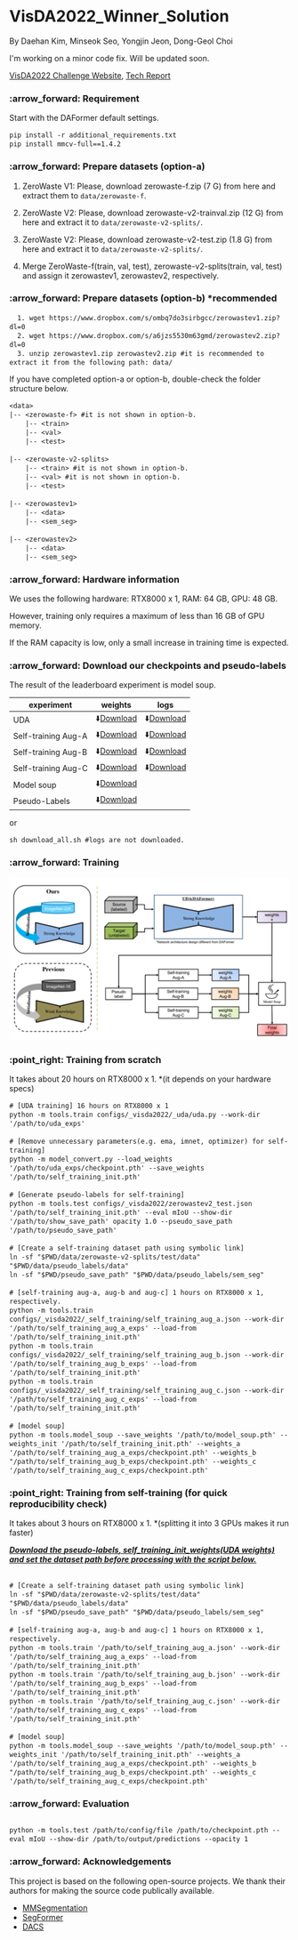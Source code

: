 
# VisDA2022_Winner_Solution

By Daehan Kim, Minseok Seo, Yongjin Jeon, Dong-Geol Choi

I'm working on a minor code fix. Will be updated soon.

[VisDA2022 Challenge Website](https://ai.bu.edu/visda-2022/), [Tech Report](https://arxiv.org/abs/2211.14596)

<h3>:arrow_forward: Requirement</h3>

  Start with the DAFormer default settings.

  ```shell
  pip install -r additional_requirements.txt
  pip install mmcv-full==1.4.2
  ```
  
<h3>:arrow_forward: Prepare datasets (option-a)</h3>

  1. ZeroWaste V1: Please, download zerowaste-f.zip (7 G) from here and extract them to <code>data/zerowaste-f</code>.

  2. ZeroWaste V2: Please, download zerowaste-v2-trainval.zip (12 G) from here and extract it to <code>data/zerowaste-v2-splits/</code>.

  3. ZeroWaste V2: Please, download zerowaste-v2-test.zip (1.8 G) from here and extract it to <code>data/zerowaste-v2-splits/</code>.

  4. Merge ZeroWaste-f(train, val, test), zerowaste-v2-splits(train, val, test) and assign it zerowastev1, zerowastev2, respectively.
  
  
<h3>:arrow_forward: Prepare datasets (option-b) *recommended</h3>
  
  ```shell
    1. wget https://www.dropbox.com/s/ombq7do3sirbgcc/zerowastev1.zip?dl=0
    2. wget https://www.dropbox.com/s/a6jzs5530m63gmd/zerowastev2.zip?dl=0
    3. unzip zerowastev1.zip zerowastev2.zip #it is recommended to extract it from the following path: data/
  ```
  
If you have completed option-a or option-b, double-check the folder structure below.
  
```shell
<data>
|-- <zerowaste-f> #it is not shown in option-b.
    |-- <train>
    |-- <val>
    |-- <test>
    
|-- <zerowaste-v2-splits>
    |-- <train> #it is not shown in option-b.
    |-- <val> #it is not shown in option-b.
    |-- <test>
    
|-- <zerowastev1>
    |-- <data>
    |-- <sem_seg>
  
|-- <zerowastev2>
    |-- <data>
    |-- <sem_seg>

```
  
<h3> :arrow_forward: Hardware information </h3>

We uses the following hardware: RTX8000 x 1, RAM: 64 GB, GPU: 48 GB.

However, training only requires a maximum of less than 16 GB of GPU memory.

If the RAM capacity is low, only a small increase in training time is expected.

<h3> :arrow_forward: Download our checkpoints and pseudo-labels</h3>

The result of the leaderboard experiment is model soup.

|experiment|weights|logs|
|------|---|---|
|UDA|:arrow_down:<a href="https://www.dropbox.com/s/o9ahjk84jvit6lo/self_training_init.pth?dl=0" target="_blank">Download</a>|:arrow_down:<a href="https://www.dropbox.com/s/9h35xrg0gg8h3vu/20221001_183605.log.json?dl=0" target="_blank">Download</a>|
|Self-training Aug-A|:arrow_down:<a href="https://www.dropbox.com/s/ggssct6uupfmrxw/Aug_A.pth?dl=0" target="_blank">Download</a>|:arrow_down:<a href="https://www.dropbox.com/s/cnmnvgl4xphyktt/20221005_065551.log.json?dl=0" target="_blank">Download</a>|
|Self-training Aug-B|:arrow_down:<a href="https://www.dropbox.com/s/vtlggg222cwro1d/Aug_B.pth?dl=0" target="_blank">Download</a>|:arrow_down:<a href="https://www.dropbox.com/s/i7eejyyf0bksixs/20221005_065600.log.json?dl=0" target="_blank">Download</a>|
|Self-training Aug-C|:arrow_down:<a href="https://www.dropbox.com/s/ujtoe3ec9ci7p4h/Aug_C.pth?dl=0" target="_blank">Download</a>|:arrow_down:<a href="https://www.dropbox.com/s/62fuswmprk27bil/20221005_065609.log.json?dl=0" target="_blank">Download</a>|
|Model soup|:arrow_down:<a href="https://www.dropbox.com/s/8yodretu0mldybf/model_soup.pth?dl=0" target="_blank">Download</a>||
|Pseudo-Labels|:arrow_down:<a href="https://www.dropbox.com/s/faugl9zwicgavgm/Pseudo_Labels.zip?dl=0" target="_blank">Download</a> ||

or 

```shell
sh download_all.sh #logs are not downloaded.
```

<h3> :arrow_forward: Training</h3>

<img src="./images/simple_method.png" title="params"/>

<h3>:point_right: Training from scratch</h3>
  
It takes about 20 hours on RTX8000 x 1. *(it depends on your hardware specs)

```shell
# [UDA training] 16 hours on RTX8000 x 1
python -m tools.train configs/_visda2022/_uda/uda.py --work-dir '/path/to/uda_exps'

# [Remove unnecessary parameters(e.g. ema, imnet, optimizer) for self-training]
python -m model_convert.py --load_weights '/path/to/uda_exps/checkpoint.pth' --save_weights '/path/to/self_training_init.pth'

# [Generate pseudo-labels for self-training]
python -m tools.test configs/_visda2022/zerowastev2_test.json '/path/to/self_training_init.pth' --eval mIoU --show-dir '/path/to/show_save_path' opacity 1.0 --pseudo_save_path '/path/to/pseudo_save_path'

# [Create a self-training dataset path using symbolic link]
ln -sf "$PWD/data/zerowaste-v2-splits/test/data" "$PWD/data/pseudo_labels/data"
ln -sf "$PWD/pseudo_save_path" "$PWD/data/pseudo_labels/sem_seg"

# [self-training aug-a, aug-b and aug-c] 1 hours on RTX8000 x 1, respectively.
python -m tools.train configs/_visda2022/_self_training/self_training_aug_a.json --work-dir '/path/to/self_training_aug_a_exps' --load-from '/path/to/self_training_init.pth'
python -m tools.train configs/_visda2022/_self_training/self_training_aug_b.json --work-dir '/path/to/self_training_aug_b_exps' --load-from '/path/to/self_training_init.pth'
python -m tools.train configs/_visda2022/_self_training/self_training_aug_c.json --work-dir '/path/to/self_training_aug_c_exps' --load-from '/path/to/self_training_init.pth'
  
# [model soup]
python -m tools.model_soup --save_weights '/path/to/model_soup.pth' --weights_init '/path/to/self_training_init.pth' --weights_a '/path/to/self_training_aug_a_exps/checkpoint.pth' --weights_b "/path/to/self_training_aug_b_exps/checkpoint.pth' --weights_c '/path/to/self_training_aug_c_exps/checkpoint.pth'

```
<h3>:point_right: Training from self-training (for quick reproducibility check) </h3>
  
 It takes about 3 hours on RTX8000 x 1. *(splitting it into 3 GPUs makes it run faster)
 
 
 <U>**_Download the <a href="https://www.dropbox.com/s/faugl9zwicgavgm/Pseudo_Labels.zip?dl=0" target="_blank">pseudo-labels</a>, <a href="https://www.dropbox.com/s/o9ahjk84jvit6lo/self_training_init.pth?dl=0" target="_blank">self_training_init_weights(UDA weights)</a> and set the dataset path before processing with the script below._**</U>
  
 ```shell
 
# [Create a self-training dataset path using symbolic link]
ln -sf "$PWD/data/zerowaste-v2-splits/test/data" "$PWD/data/pseudo_labels/data"
ln -sf "$PWD/pseudo_save_path" "$PWD/data/pseudo_labels/sem_seg"

# [self-training aug-a, aug-b and aug-c] 1 hours on RTX8000 x 1, respectively.
python -m tools.train '/path/to/self_training_aug_a.json' --work-dir '/path/to/self_training_aug_a_exps' --load-from '/path/to/self_training_init.pth'
python -m tools.train '/path/to/self_training_aug_b.json' --work-dir '/path/to/self_training_aug_b_exps' --load-from '/path/to/self_training_init.pth'
python -m tools.train '/path/to/self_training_aug_c.json' --work-dir '/path/to/self_training_aug_c_exps' --load-from '/path/to/self_training_init.pth'

# [model soup]
python -m tools.model_soup --save_weights '/path/to/model_soup.pth' --weights_init '/path/to/self_training_init.pth' --weights_a '/path/to/self_training_aug_a_exps/checkpoint.pth' --weights_b "/path/to/self_training_aug_b_exps/checkpoint.pth' --weights_c '/path/to/self_training_aug_c_exps/checkpoint.pth'
  ``` 
  
<h3>:arrow_forward: Evaluation</h3>
<h2></h2>

```shell
python -m tools.test /path/to/config/file /path/to/checkpoint.pth --eval mIoU --show-dir /path/to/output/predictions --opacity 1
```

<h3>:arrow_forward: Acknowledgements</h3>

  This project is based on the following open-source projects. We thank their authors for making the source code publically available.
  * [MMSegmentation](https://github.com/open-mmlab/mmsegmentation)
  * [SegFormer](https://github.com/NVlabs/SegFormer)
  * [DACS](https://github.com/vikolss/DACS)
